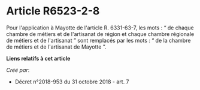 # Article R6523-2-8

Pour l'application à Mayotte de l'article R. 6331-63-7, les mots : “ de chaque chambre de métiers et de l'artisanat de région
et chaque chambre régionale de métiers et de l'artisanat ” sont remplacés par les mots : “ de la chambre de métiers et de
l'artisanat de Mayotte ”.

**Liens relatifs à cet article**

_Créé par_:

  - Décret n°2018-953 du 31 octobre 2018 - art. 7
